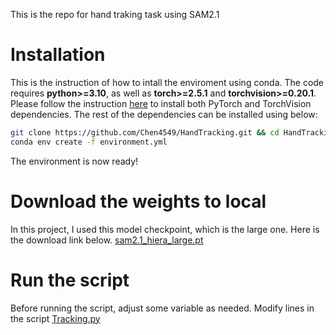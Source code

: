 This is the repo for hand traking task using SAM2.1
# Installation
This is the instruction of how to intall the enviroment using conda.
The code requires **python>=3.10**, as well as **torch>=2.5.1** and **torchvision>=0.20.1**.
Please follow the instruction [here](https://pytorch.org/get-started/locally/) to install both PyTorch and TorchVision dependencies.
The rest of the dependencies can be installed using below:

```bash
git clone https://github.com/Chen4549/HandTracking.git && cd HandTracking
conda env create -f environment.yml
```
The environment is now ready!
# Download the weights to local
In this project, I used this model checkpoint, which is the large one. Here is the download link below.
[sam2.1_hiera_large.pt](https://dl.fbaipublicfiles.com/segment_anything_2/092824/sam2.1_hiera_large.pt)

# Run the script
Before running the script, adjust some variable as needed.
Modify lines in the script [Tracking.py](Tracking.py#137)
```bash

